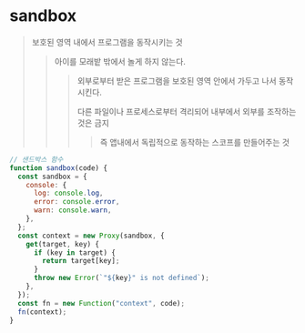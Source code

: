 # sandbox

> 보호된 영역 내에서 프로그램을 동작시키는 것
>
> > 아이를 모래밭 밖에서 놀게 하지 않는다.
> >
> > > 외부로부터 받은 프로그램을 보호된 영역 안에서 가두고 나서 동작시킨다.
> > >
> > > 다른 파일이나 프로세스로부터 격리되어 내부에서 외부를 조작하는 것은 금지
> > >
> > > > 즉 앱내에서 독립적으로 동작하는 스코프를 만들어주는 것

```js
// 샌드박스 함수
function sandbox(code) {
  const sandbox = {
    console: {
      log: console.log,
      error: console.error,
      warn: console.warn,
    },
  };
  const context = new Proxy(sandbox, {
    get(target, key) {
      if (key in target) {
        return target[key];
      }
      throw new Error(`"${key}" is not defined`);
    },
  });
  const fn = new Function("context", code);
  fn(context);
}
```

